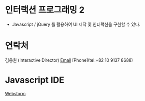 # 인터랙션 프로그래밍 2
- Javascript / jQuery 를 활용하여 UI 제작 및 인터랙션을 구현할 수 있다.

# 연락처
김용원 (Interactive Director)
[Email](mailto:rh@102labs.com)
[Phone](tel:+82 10 9137 8688)

# Javascript IDE
[Webstorm](https://www.jetbrains.com/webstorm/) 